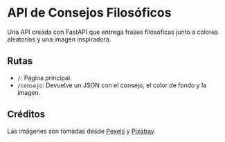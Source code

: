 # API de Consejos Filosóficos

Una API creada con FastAPI que entrega frases filosóficas junto a colores aleatorios y una imagen inspiradora.

## Rutas
- `/`: Página principal.
- `/consejo`: Devuelve un JSON con el consejo, el color de fondo y la imagen.

## Créditos
Las imágenes son tomadas desde [Pexels](https://www.pexels.com) y [Pixabay](https://www.pixabay.com).
